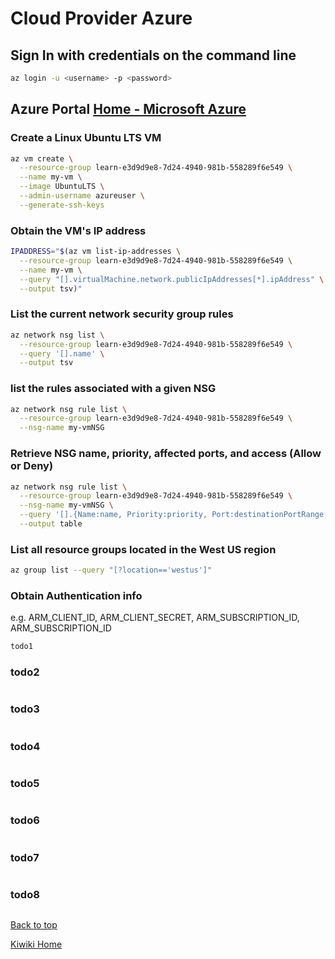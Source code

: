 # Cloud Provider Azure

## Sign In with credentials on the command line
``` bash
az login -u <username> -p <password>
```
## Azure Portal [Home - Microsoft Azure](https://portal.azure.com/#home)

### Create a Linux Ubuntu LTS VM

```bash
az vm create \
  --resource-group learn-e3d9d9e8-7d24-4940-981b-558289f6e549 \
  --name my-vm \
  --image UbuntuLTS \
  --admin-username azureuser \
  --generate-ssh-keys
```

### Obtain the VM's IP address

```bash
IPADDRESS="$(az vm list-ip-addresses \
  --resource-group learn-e3d9d9e8-7d24-4940-981b-558289f6e549 \
  --name my-vm \
  --query "[].virtualMachine.network.publicIpAddresses[*].ipAddress" \
  --output tsv)"
```

### List the current network security group rules

```bash
az network nsg list \
  --resource-group learn-e3d9d9e8-7d24-4940-981b-558289f6e549 \
  --query '[].name' \
  --output tsv
```

### list the rules associated with a given NSG

```bash
az network nsg rule list \
  --resource-group learn-e3d9d9e8-7d24-4940-981b-558289f6e549 \
  --nsg-name my-vmNSG
```

### Retrieve NSG name, priority, affected ports, and access (Allow or Deny)

```bash
az network nsg rule list \
  --resource-group learn-e3d9d9e8-7d24-4940-981b-558289f6e549 \
  --nsg-name my-vmNSG \
  --query '[].{Name:name, Priority:priority, Port:destinationPortRange, Access:access}' \
  --output table
```

### List all resource groups located in the West US region

```bash
az group list --query "[?location=='westus']"
```

### Obtain Authentication info 
e.g. ARM_CLIENT_ID, ARM_CLIENT_SECRET, ARM_SUBSCRIPTION_ID, ARM_SUBSCRIPTION_ID
```bash
todo1
```

### todo2

```bash

```

### todo3

```bash

```

### todo4

```bash

```

### todo5

```bash

```

### todo6

```bash

```

### todo7

```bash

```

### todo8

```bash

```

[Back to top](#)

[Kiwiki Home](/../../)
